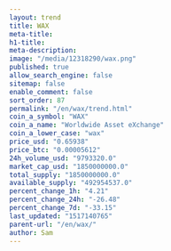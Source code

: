 ```yaml
---
layout: trend
title: WAX
meta-title: 
h1-title: 
meta-description: 
image: "/media/12318290/wax.png"
published: true
allow_search_engine: false
sitemap: false
enable_comment: false
sort_order: 87
permalink: "/en/wax/trend.html"
coin_a_symbol: "WAX"
coin_a_name: "Worldwide Asset eXchange"
coin_a_lower_case: "wax"
price_usd: "0.65938"
price_btc: "0.00005612"
24h_volume_usd: "9793320.0"
market_cap_usd: "1850000000.0"
total_supply: "1850000000.0"
available_supply: "492954537.0"
percent_change_1h: "4.21"
percent_change_24h: "-26.48"
percent_change_7d: "-33.15"
last_updated: "1517140765"
parent-url: "/en/wax/"
author: Sam
---
```


